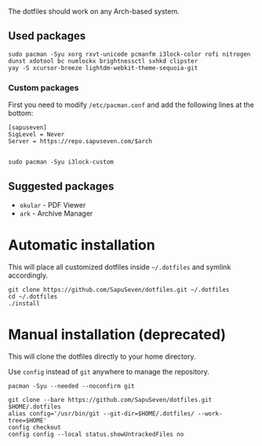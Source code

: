 The dotfiles should work on any Arch-based system.

## Used packages

    sudo pacman -Syu xorg rxvt-unicode pcmanfm i3lock-color rofi nitrogen dunst xdotool bc numlockx brightnessctl sxhkd clipster
    yay -S xcursor-breeze lightdm-webkit-theme-sequoia-git

### Custom packages

First you need to modify `/etc/pacman.conf` and add the following lines at the bottom:

    [sapuseven]
    SigLevel = Never
    Server = https://repo.sapuseven.com/$arch


    sudo pacman -Syu i3lock-custom

## Suggested packages

- `okular` - PDF Viewer
- `ark` - Archive Manager

# Automatic installation

This will place all customized dotfiles inside `~/.dotfiles` and symlink accordingly.

    git clone https://github.com/SapuSeven/dotfiles.git ~/.dotfiles
    cd ~/.dotfiles
    ./install


# Manual installation (deprecated)

This will clone the dotfiles directly to your home directory.

Use `config` instead of `git` anywhere to manage the repository.

    pacman -Syu --needed --noconfirm git

    git clone --bare https://github.com/SapuSeven/dotfiles.git $HOME/.dotfiles
    alias config='/usr/bin/git --git-dir=$HOME/.dotfiles/ --work-tree=$HOME'
    config checkout
    config config --local status.showUntrackedFiles no
    
